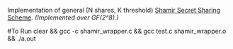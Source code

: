 Implementation of general (N shares, K threshold) [Shamir Secret Sharing Scheme](https://en.wikipedia.org/wiki/Shamir%27s_Secret_Sharing). *(Implemented over GF(2^8).)*

#To Run
    clear && gcc -c shamir_wrapper.c && gcc test.c shamir_wrapper.o && ./a.out 
